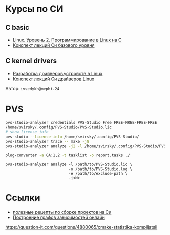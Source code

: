 # Курсы по СИ

## C basic
- [Linux. Уровень 2. Программирование в Linux на C](https://www.specialist.ru/course/unsi)
- [Конспект лекций Си базового уровня](unix_c/notes_c_basic.md)


## C kernel drivers
 - [Разработка драйверов устройств в Linux](https://www.specialist.ru/course/unsis)
 - [Конспект лекций Си драйверов Linux](unix_c_drivers/notes_c_drivers.md)

Автор: `ivsedykh@mephi.24`

#  PVS
```sh
pvs-studio-analyzer credentials PVS-Studio Free FREE-FREE-FREE-FREE
/home/svirsky/.config/PVS-Studio/PVS-Studio.lic
# show license info
pvs-studio --license-info /home/svirsky/.config/PVS-Studio/
pvs-studio-analyzer trace -- make -j8
pvs-studio-analyzer analyze -j2 -l /home/svirsky/.config/PVS-Studio/PVS-Studio.lic -o PVS-Studio.log

plog-converter -a GA:1,2 -t tasklist -o report.tasks ./
```


```shell
pvs-studio-analyzer analyze -l /path/to/PVS-Studio.lic \
                            -o /path/to/PVS-Studio.log \
                            -e /path/to/exclude-path \
                            -j<N>
```



# Ссылки
- [полезные рецепты по сборке проектов на Си](https://github.com/ttroy50/cmake-examples/tree/master/01-basic/A-hello-cmake)
- [Построение графов зависимостей онлайн](https://dreampuf.github.io/GraphvizOnline/)


https://question-it.com/questions/4880065/cmake-statistika-kompiljatsii

